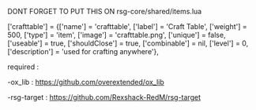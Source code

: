   DONT FORGET TO PUT THIS ON rsg-core/shared/items.lua

  ['crafttable']  = {['name'] = 'crafttable',  ['label'] = 'Craft Table', ['weight'] = 500, ['type'] = 'item', ['image'] = 'crafttable.png',  ['unique'] = false, ['useable'] = true, ['shouldClose'] = true, ['combinable'] = nil, ['level'] = 0, ['description'] = 'used for crafting anywhere'},

 required :

-ox_lib : https://github.com/overextended/ox_lib

-rsg-target : https://github.com/Rexshack-RedM/rsg-target